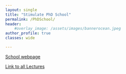 ```yaml
---
layout: single
title: "Stimulate PhD School"
permalink: /PhDSchool/
header:
    #overlay_image: /assets/images/bannerocean.jpeg
author_profile: true
classes: wide

---
```


[School webpage](https://stimulateworkshop2020.wordpress.com/)

[Link to all Lectures](https://www.dropbox.com/sh/i1p4mqqgvf1khij/AADIoZzG1RFstXiEVjO6AAq0a?dl=0)



